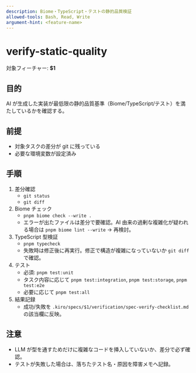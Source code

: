 ```yaml
---
description: Biome・TypeScript・テストの静的品質検証
allowed-tools: Bash, Read, Write
argument-hint: <feature-name>
---
```


# verify-static-quality

対象フィーチャー: **$1**

## 目的
AI が生成した実装が最低限の静的品質基準（Biome/TypeScript/テスト）を満たしているかを確認する。

## 前提
- 対象タスクの差分が git に残っている
- 必要な環境変数が設定済み

## 手順
1. 差分確認
   - `git status`
   - `git diff`
2. Biome チェック
   - `pnpm biome check --write .`
   - エラーが出たファイルは差分で要確認。AI 由来の過剰な複雑化が疑われる場合は `pnpm biome lint --write` → 再検討。
3. TypeScript 型検証
   - `pnpm typecheck`
   - 失敗時は修正後に再実行。修正で構造が複雑になっていないか `git diff` で確認。
4. テスト
   - 必須: `pnpm test:unit`
   - タスク内容に応じて `pnpm test:integration`, `pnpm test:storage`, `pnpm test:e2e`
   - 必要に応じて `pnpm test:all`
5. 結果記録
   - 成功/失敗を `.kiro/specs/$1/verification/spec-verify-checklist.md` の該当欄に反映。

## 注意
- LLM が型を通すためだけに複雑なコードを挿入していないか、差分で必ず確認。
- テストが失敗した場合は、落ちたテスト名・原因を障害メモへ記録。
